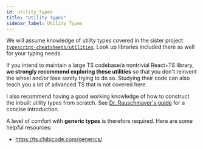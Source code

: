```yaml
---
id: utility_types
title: "Utility Types"
sidebar_label: Utility Types
---
```


We will assume knowledge of utility types covered in the sister project [`typescript-cheatsheets/utilities`](https://github.com/typescript-cheatsheets/utilities). Look up libraries included there as well for your typing needs.

If you intend to maintain a large TS codebase/a nontrivial React+TS library, **we strongly recommend exploring these utilities** so that you don't reinvent the wheel and/or lose sanity trying to do so. Studying their code can also teach you a lot of advanced TS that is not covered here.

I also recommend having a good working knowledge of how to construct the inbuilt utility types from scratch. See [Dr. Rauschmayer's guide](https://2ality.com/2020/06/computing-with-types.html) for a concise introduction.

A level of comfort with **generic types** is therefore required. Here are some helpful resources:

- https://ts.chibicode.com/generics/
